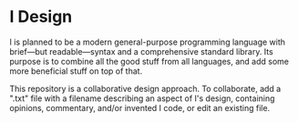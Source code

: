 # I Design
I is planned to be a modern general-purpose programming language with brief—but readable—syntax and a comprehensive standard library. Its purpose is to combine all the good stuff from all languages, and add some more beneficial stuff on top of that.

This repository is a collaborative design approach. To collaborate, add a ".txt" file with a filename describing an aspect of I's design, containing opinions, commentary, and/or invented I code, or edit an existing file.

